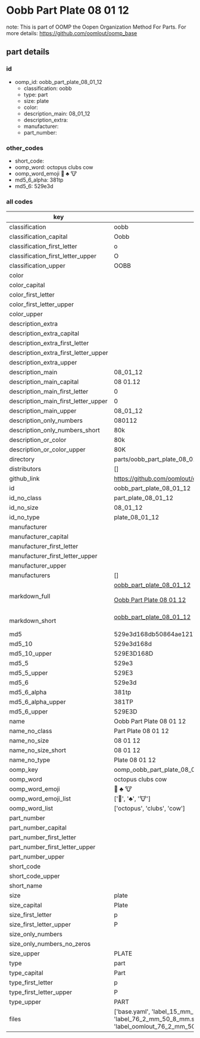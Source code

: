 # Oobb Part Plate 08 01 12  

note: This is part of OOMP the Oopen Organization Method For Parts. For more details: https://github.com/oomlout/oomp_base

##  part details





### id
* oomp_id: oobb_part_plate_08_01_12
  * classification: oobb
  * type: part
  * size: plate
  * color: 
  * description_main: 08_01_12
  * description_extra: 
  * manufacturer: 
  * part_number: 

### other_codes
* short_code: 
* oomp_word: octopus clubs cow
* oomp_word_emoji :octopus: :clubs: :cow:
* md5_6_alpha: 381tp
* md5_6: 529e3d

### all codes 
| key | value |  
| --- | --- |  
| classification | oobb |  
| classification_capital | Oobb |  
| classification_first_letter | o |  
| classification_first_letter_upper | O |  
| classification_upper | OOBB |  
| color |  |  
| color_capital |  |  
| color_first_letter |  |  
| color_first_letter_upper |  |  
| color_upper |  |  
| description_extra |  |  
| description_extra_capital |  |  
| description_extra_first_letter |  |  
| description_extra_first_letter_upper |  |  
| description_extra_upper |  |  
| description_main | 08_01_12 |  
| description_main_capital | 08 01.12 |  
| description_main_first_letter | 0 |  
| description_main_first_letter_upper | 0 |  
| description_main_upper | 08_01_12 |  
| description_only_numbers | 080112 |  
| description_only_numbers_short | 80k |  
| description_or_color | 80k |  
| description_or_color_upper | 80K |  
| directory | parts/oobb_part_plate_08_01_12 |  
| distributors | [] |  
| github_link | https://github.com/oomlout/oomlout_oomp_part_src/tree/main/parts/oobb_part_plate_08_01_12/working |  
| id | oobb_part_plate_08_01_12 |  
| id_no_class | part_plate_08_01_12 |  
| id_no_size | 08_01_12 |  
| id_no_type | plate_08_01_12 |  
| manufacturer |  |  
| manufacturer_capital |  |  
| manufacturer_first_letter |  |  
| manufacturer_first_letter_upper |  |  
| manufacturer_upper |  |  
| manufacturers | [] |  
| markdown_full | [oobb_part_plate_08_01_12](https://github.com/oomlout/oomlout_oomp_part_src/tree/main/parts/oobb_part_plate_08_01_12/working)<br>[](https://github.com/oomlout/oomlout_oomp_part_src/tree/main/parts/oobb_part_plate_08_01_12/working)<br>[Oobb Part Plate 08 01 12](https://github.com/oomlout/oomlout_oomp_part_src/tree/main/parts/oobb_part_plate_08_01_12/working)<br><br> |  
| markdown_short | [oobb_part_plate_08_01_12](https://github.com/oomlout/oomlout_oomp_part_src/tree/main/parts/oobb_part_plate_08_01_12/working)<br><br> |  
| md5 | 529e3d168db50864ae1217b7e4611d9a |  
| md5_10 | 529e3d168d |  
| md5_10_upper | 529E3D168D |  
| md5_5 | 529e3 |  
| md5_5_upper | 529E3 |  
| md5_6 | 529e3d |  
| md5_6_alpha | 381tp |  
| md5_6_alpha_upper | 381TP |  
| md5_6_upper | 529E3D |  
| name | Oobb Part Plate 08 01 12 |  
| name_no_class | Part Plate 08 01 12 |  
| name_no_size | 08 01 12 |  
| name_no_size_short | 08 01 12 |  
| name_no_type | Plate 08 01 12 |  
| oomp_key | oomp_oobb_part_plate_08_01_12 |  
| oomp_word | octopus clubs cow |  
| oomp_word_emoji | :octopus: :clubs: :cow: |  
| oomp_word_emoji_list | [':octopus:', ':clubs:', ':cow:'] |  
| oomp_word_list | ['octopus', 'clubs', 'cow'] |  
| part_number |  |  
| part_number_capital |  |  
| part_number_first_letter |  |  
| part_number_first_letter_upper |  |  
| part_number_upper |  |  
| short_code |  |  
| short_code_upper |  |  
| short_name |  |  
| size | plate |  
| size_capital | Plate |  
| size_first_letter | p |  
| size_first_letter_upper | P |  
| size_only_numbers |  |  
| size_only_numbers_no_zeros |  |  
| size_upper | PLATE |  
| type | part |  
| type_capital | Part |  
| type_first_letter | p |  
| type_first_letter_upper | P |  
| type_upper | PART |  
| files | ['base.yaml', 'label_15_mm_30_mm.pdf', 'label_15_mm_30_mm.svg', 'label_76_2_mm_50_8_mm.pdf', 'label_76_2_mm_50_8_mm.svg', 'label_oomlout_76_2_mm_50_8_mm.pdf', 'label_oomlout_76_2_mm_50_8_mm.svg', 'readme.md', 'working.json', 'working.yaml'] |  
